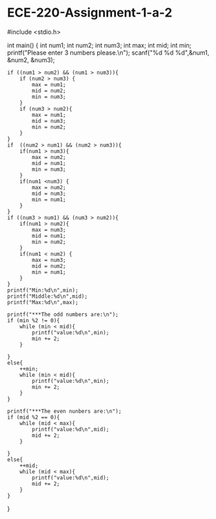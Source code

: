 # ECE-220-Assignment-1-a-2
#include <stdio.h>

int main() {
    int num1;
    int num2;
    int num3;
    int max;
    int mid;
    int min;
    printf("Please enter 3 numbers please.\n");
    scanf("%d %d %d",&num1, &num2, &num3);

    if ((num1 > num2) && (num1 > num3)){
        if (num2 > num3) {
            max = num1;
            mid = num2;
            min = num3;
        }
        if (num3 > num2){
            max = num1;
            mid = num3;
            min = num2;
        }
    }
    if  ((num2 > num1) && (num2 > num3)){
        if(num1 > num3){
            max = num2;
            mid = num1;
            min = num3;
        }
        if(num1 <num3) {
            max = num2;
            mid = num3;
            min = num1;
        }
    }
    if ((num3 > num1) && (num3 > num2)){
        if(num1 > num2){
            max = num3;
            mid = num1;
            min = num2;
        }
        if(num1 < num2) {
            max = num3;
            mid = num2;
            min = num1;
        }
    }
    printf("Min:%d\n",min);
    printf("Middle:%d\n",mid);
    printf("Max:%d\n",max);

    printf("***The odd numbers are:\n");
    if (min %2 != 0){
        while (min < mid){
            printf("value:%d\n",min);
            min += 2;
        }

    }
    else{
        ++min;
        while (min < mid){
            printf("value:%d\n",min);
            min += 2;
        }
    }

    printf("***The even nunbers are:\n");
    if (mid %2 == 0){
        while (mid < max){
            printf("value:%d\n",mid);
            mid += 2;
        }

    }
    else{
        ++mid;
        while (mid < max){
            printf("value:%d\n",mid);
            mid += 2;
        }
    }
}
